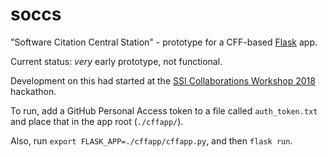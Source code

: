 # soccs

"Software Citation Central Station" - prototype for a CFF-based [Flask](http://flask.pocoo.org/) app.

Current status: *very* early prototype, not functional.

Development on this had started at the [SSI Collaborations Workshop 2018](https://software.ac.uk/cw18)
hackathon.

To run, add a GitHub Personal Access token to a file called `auth_token.txt` and
place that in the app root (`./cffapp/`).

Also, run `export FLASK_APP=./cffapp/cffapp.py`, and then `flask run`.